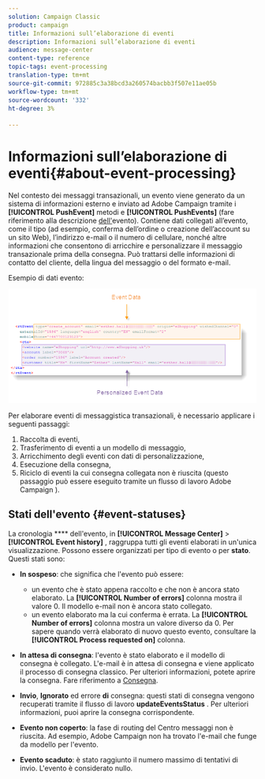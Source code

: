 ```yaml
---
solution: Campaign Classic
product: campaign
title: Informazioni sull’elaborazione di eventi
description: Informazioni sull’elaborazione di eventi
audience: message-center
content-type: reference
topic-tags: event-processing
translation-type: tm+mt
source-git-commit: 972885c3a38bcd3a260574bacbb3f507e11ae05b
workflow-type: tm+mt
source-wordcount: '332'
ht-degree: 3%

---
```



# Informazioni sull’elaborazione di eventi{#about-event-processing}

Nel contesto dei messaggi transazionali, un evento viene generato da un sistema di informazioni esterno e inviato ad  Adobe Campaign tramite i **[!UICONTROL PushEvent]** metodi e **[!UICONTROL PushEvents]** (fare riferimento alla descrizione [dell&#39;](../../message-center/using/event-description.md)evento). Contiene dati collegati all’evento, come il tipo (ad esempio, conferma dell’ordine o creazione dell’account su un sito Web), l’indirizzo e-mail o il numero di cellulare, nonché altre informazioni che consentono di arricchire e personalizzare il messaggio transazionale prima della consegna. Può trattarsi delle informazioni di contatto del cliente, della lingua del messaggio o del formato e-mail.

Esempio di dati evento:

![](assets/messagecenter_events_request_001.png)

Per elaborare eventi di messaggistica transazionali, è necessario applicare i seguenti passaggi:

1. Raccolta di eventi,
1. Trasferimento di eventi a un modello di messaggio,
1. Arricchimento degli eventi con dati di personalizzazione,
1. Esecuzione della consegna,
1. Riciclo di eventi la cui consegna collegata non è riuscita (questo passaggio può essere eseguito tramite un flusso di lavoro Adobe Campaign ).

## Stati dell&#39;evento {#event-statuses}

La cronologia **** dell&#39;evento, in **[!UICONTROL Message Center]** > **[!UICONTROL Event history]** , raggruppa tutti gli eventi elaborati in un&#39;unica visualizzazione. Possono essere organizzati per tipo di evento o per **stato**. Questi stati sono:

* **In sospeso**: che significa che l&#39;evento può essere:

   * un evento che è stato appena raccolto e che non è ancora stato elaborato. La **[!UICONTROL Number of errors]** colonna mostra il valore 0. Il modello e-mail non è ancora stato collegato.
   * un evento elaborato ma la cui conferma è errata. La **[!UICONTROL Number of errors]** colonna mostra un valore diverso da 0. Per sapere quando verrà elaborato di nuovo questo evento, consultare la **[!UICONTROL Process requested on]** colonna.

* **In attesa di consegna**: l&#39;evento è stato elaborato e il modello di consegna è collegato. L&#39;e-mail è in attesa di consegna e viene applicato il processo di consegna classico. Per ulteriori informazioni, potete aprire la consegna. Fare riferimento a [Consegna](../../delivery/using/about-message-tracking.md).
* **Invio**, **Ignorato** ed errore **di** consegna: questi stati di consegna vengono recuperati tramite il flusso di lavoro **updateEventsStatus** . Per ulteriori informazioni, puoi aprire la consegna corrispondente.
* **Evento non coperto**: la fase di routing del Centro messaggi non è riuscita. Ad esempio,  Adobe Campaign non ha trovato l&#39;e-mail che funge da modello per l&#39;evento.
* **Evento scaduto**: è stato raggiunto il numero massimo di tentativi di invio. L&#39;evento è considerato nullo.
